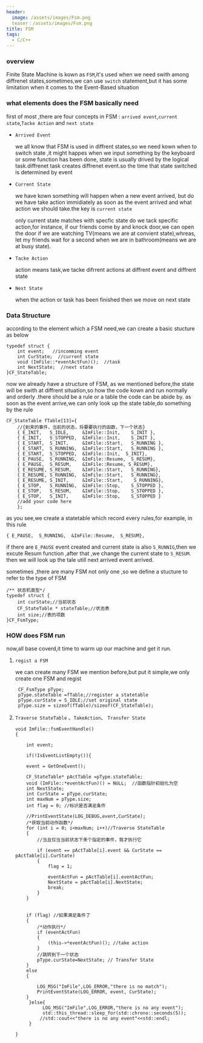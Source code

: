 ```yaml
---
header:
  image: /assets/images/Fsm.png
  teaser：/assets/images/Fsm.png
title: FSM
tags:
  - C/C++
---
```


### overview

Finite State Machine is kown as `FSM`,it's used when we need swith among diffrenet states,sometimes,we can use `switch` statement,but it has some limitation when it comes to the Event-Based situation

### what elements does the FSM basically need

first of most ,there are four  concepts in FSM : `arrived event`,`current state`,`Tacke Action` and `next state`

+ `Arrived Event`

  we all know that FSM is used in  diffrent states,so we need kown when to switch state ,it might happes when we input something by the keyboard or some function has been done, state is usually drived by the logical task.diffrenet task creates diffrenet event.so the time that state switched is determined by event

+ `Current State`

  we have kown  something will happen when a new event arrived, but do we have take action immidiately as soon as the event arrived and what action we should take.the key is `current state`

  only current state matches with specfic state do we tack specific action,for instance, if our friends come by and knock door,we can open the door if we are watching TV(means we are at convient state),whreas, let my friends wait for a second when we are in bathroom(means we are at busy state).  

+ `Tacke Action`

  action means task,we tacke difrrent actions at diffrent event and diffrent state

+ `Next State`

  when the action or task has been finished then we move on next state

### Data Structure 

according to the element which a FSM need,we can create a basic stucture as below

```
typedef struct {
    int event;   //incomming event
    int CurState;  //current state
    void (ImFile::*eventActFun)();  //task
    int NextState;  //next state
}CF_StateTable;
```



now we already have a structure of FSM, as we mentioned before,the state will be swith at diffrent situation,so how the code kown and run normally and orderly .there should be a rule or a table the code  can be abide by. as soon as the event arrive,we can only look up the state table,do something by the rule 

```
CF_StateTable fTable[13]={
    //{到来的事件，当前的状态，将要要执行的函数，下一个状态}
    { E_INIT,   S_IDLE,     &ImFile::Init,    S_INIT },
	{ E_INIT,   S_STOPPED,  &ImFile::Init,    S_INIT },
    { E_START,  S_INIT,     &ImFile::Start,   S_RUNNING },
	{ E_START,  S_RUNNING,  &ImFile::Start,   S_RUNNING },
	{ E_START,  S_STOPPED,  &ImFile::Init,	S_INIT},
	{ E_PAUSE,  S_RUNNING,  &ImFile::Resume,  S_RESUM},
	{ E_PAUSE,  S_RESUM,    &ImFile::Resume, S_RESUM},
	{ E_RESUME, S_RESUM,    &ImFile::Start,   S_RUNNING},
	{ E_RESUME, S_RUNNING,  &ImFile::Start,   S_RUNNING},
	{ E_RESUME, S_INIT,     &ImFile::Start,    S_RUNNING},
    { E_STOP,   S_RUNNING,  &ImFile::Stop,    S_STOPPED },
	{ E_STOP,   S_RESUM,    &ImFile::Stop,    S_STOPPED },
    { E_STOP,   S_INIT,     &ImFile::Stop,    S_STOPPED }
    //add your code here
	};
```

as you see,we create a statetable which record every rules,for example, in this rule

 `{ E_PAUSE,  S_RUNNING,  &ImFile::Resume,  S_RESUM},`

if there are `E_PAUSE` event created and current state is also `S_RUNNIG`,then we excute Resum function ,after that ,we change the current state to `S_RESUM`. then we will look up the tale utill next arrived event arrived.

sometimes ,there are many FSM not only one ,so we define a stucture to refer to the type of FSM

```
/** 状态机类型*/
typedef struct {
    int curState;//当前状态
    CF_StateTable * stateTable;//状态表
    int size;//表的项数
}CF_FsmType;
```

### HOW does FSM run

now,all base coverd,it time to warm up our machine and get it run.

1. `regist a FSM`

   we can create many FSM we mention before,but put it simple,we only create one FSM and regist

   ```
    CF_FsmType pType;
    pType.stateTable =fTable;//register a statetable
    pType.curState = S_IDLE;//set original state
    pType.size = sizeof(fTable)/sizeof(CF_StateTable);
   ```

2. `Traverse StateTable` 、`TakeAction`、 `Transfer State`

   ```
   void ImFile::fsmEventHandle()
   {
       
       int event;
   
       if(!IsEventListEmpty()){
   
       event = GetOneEvent();
         
       CF_StateTable* pActTable =pType.stateTable;
       void (ImFile::*eventActFun)() = NULL;  //函数指针初始化为空
       int NextState;
       int CurState = pType.curState;
       int maxNum = pType.size;
       int flag = 0; //标识是否满足条件
   
       //PrintEventState(LOG_DEBUG,event,CurState);
       /*获取当前动作函数*/
       for (int i = 0; i<maxNum; i++)//Traverse StateTable
       {
           //当且仅当当前状态下来个指定的事件，我才执行它
           
           if (event == pActTable[i].event && CurState == pActTable[i].CurState)
           {
               flag = 1;
               
               eventActFun = pActTable[i].eventActFun;
               NextState = pActTable[i].NextState;
               break;
           }
       }
   
   
       if (flag) //如果满足条件了
       {
           /*动作执行*/
           if (eventActFun)
           {
               (this->*eventActFun)(); //take action
           }
           //跳转到下一个状态
           pType.curState=NextState; // Transfer State
       }
       else
       {
           
           LOG_MSG("ImFile",LOG_ERROR,"there is no match"); 
           PrintEventState(LOG_ERROR, event, CurState);
       }
        }else{
             LOG_MSG("ImFile",LOG_ERROR,"there is no any event"); 
             std::this_thread::sleep_for(std::chrono::seconds(5));
            //std::cout<<"there is no any event"<<std::endl;
        }
   
   }
   ```


